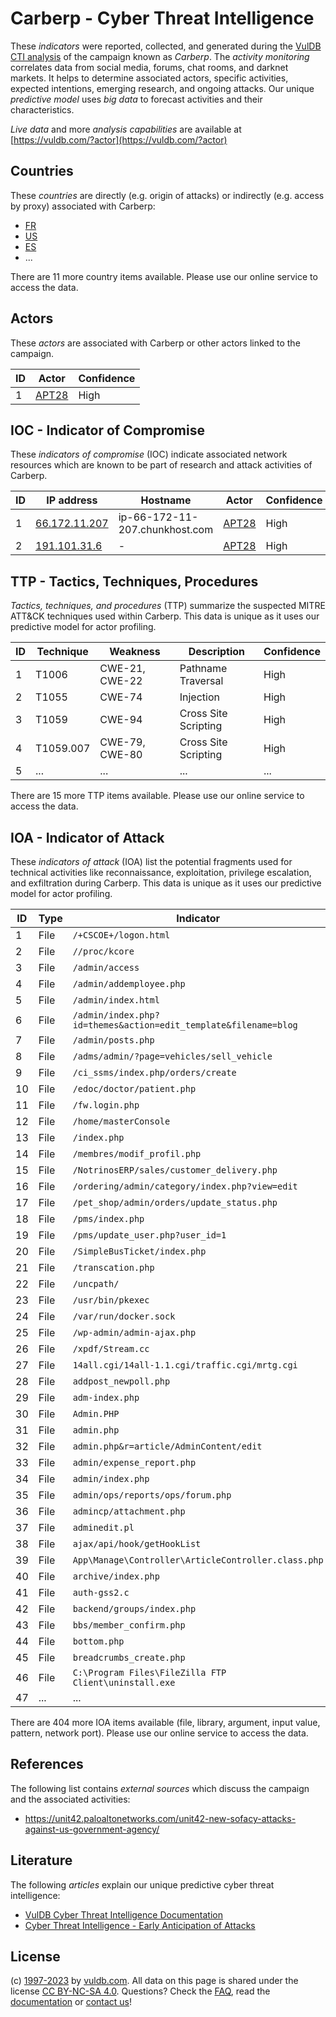 # Carberp - Cyber Threat Intelligence

These _indicators_ were reported, collected, and generated during the [VulDB CTI analysis](https://vuldb.com/?kb.cti) of the campaign known as _Carberp_. The _activity monitoring_ correlates data from social media, forums, chat rooms, and darknet markets. It helps to determine associated actors, specific activities, expected intentions, emerging research, and ongoing attacks. Our unique _predictive model_ uses _big data_ to forecast activities and their characteristics.

_Live data_ and more _analysis capabilities_ are available at [https://vuldb.com/?actor](https://vuldb.com/?actor)

## Countries

These _countries_ are directly (e.g. origin of attacks) or indirectly (e.g. access by proxy) associated with Carberp:

* [FR](https://vuldb.com/?country.fr)
* [US](https://vuldb.com/?country.us)
* [ES](https://vuldb.com/?country.es)
* ...

There are 11 more country items available. Please use our online service to access the data.

## Actors

These _actors_ are associated with Carberp or other actors linked to the campaign.

ID | Actor | Confidence
-- | ----- | ----------
1 | [APT28](https://vuldb.com/?actor.apt28) | High

## IOC - Indicator of Compromise

These _indicators of compromise_ (IOC) indicate associated network resources which are known to be part of research and attack activities of Carberp.

ID | IP address | Hostname | Actor | Confidence
-- | ---------- | -------- | ----- | ----------
1 | [66.172.11.207](https://vuldb.com/?ip.66.172.11.207) | ip-66-172-11-207.chunkhost.com | [APT28](https://vuldb.com/?actor.apt28) | High
2 | [191.101.31.6](https://vuldb.com/?ip.191.101.31.6) | - | [APT28](https://vuldb.com/?actor.apt28) | High

## TTP - Tactics, Techniques, Procedures

_Tactics, techniques, and procedures_ (TTP) summarize the suspected MITRE ATT&CK techniques used within Carberp. This data is unique as it uses our predictive model for actor profiling.

ID | Technique | Weakness | Description | Confidence
-- | --------- | -------- | ----------- | ----------
1 | T1006 | CWE-21, CWE-22 | Pathname Traversal | High
2 | T1055 | CWE-74 | Injection | High
3 | T1059 | CWE-94 | Cross Site Scripting | High
4 | T1059.007 | CWE-79, CWE-80 | Cross Site Scripting | High
5 | ... | ... | ... | ...

There are 15 more TTP items available. Please use our online service to access the data.

## IOA - Indicator of Attack

These _indicators of attack_ (IOA) list the potential fragments used for technical activities like reconnaissance, exploitation, privilege escalation, and exfiltration during Carberp. This data is unique as it uses our predictive model for actor profiling.

ID | Type | Indicator | Confidence
-- | ---- | --------- | ----------
1 | File | `/+CSCOE+/logon.html` | High
2 | File | `//proc/kcore` | Medium
3 | File | `/admin/access` | High
4 | File | `/admin/addemployee.php` | High
5 | File | `/admin/index.html` | High
6 | File | `/admin/index.php?id=themes&action=edit_template&filename=blog` | High
7 | File | `/admin/posts.php` | High
8 | File | `/adms/admin/?page=vehicles/sell_vehicle` | High
9 | File | `/ci_ssms/index.php/orders/create` | High
10 | File | `/edoc/doctor/patient.php` | High
11 | File | `/fw.login.php` | High
12 | File | `/home/masterConsole` | High
13 | File | `/index.php` | Medium
14 | File | `/membres/modif_profil.php` | High
15 | File | `/NotrinosERP/sales/customer_delivery.php` | High
16 | File | `/ordering/admin/category/index.php?view=edit` | High
17 | File | `/pet_shop/admin/orders/update_status.php` | High
18 | File | `/pms/index.php` | High
19 | File | `/pms/update_user.php?user_id=1` | High
20 | File | `/SimpleBusTicket/index.php` | High
21 | File | `/transcation.php` | High
22 | File | `/uncpath/` | Medium
23 | File | `/usr/bin/pkexec` | High
24 | File | `/var/run/docker.sock` | High
25 | File | `/wp-admin/admin-ajax.php` | High
26 | File | `/xpdf/Stream.cc` | High
27 | File | `14all.cgi/14all-1.1.cgi/traffic.cgi/mrtg.cgi` | High
28 | File | `addpost_newpoll.php` | High
29 | File | `adm-index.php` | High
30 | File | `Admin.PHP` | Medium
31 | File | `admin.php` | Medium
32 | File | `admin.php&r=article/AdminContent/edit` | High
33 | File | `admin/expense_report.php` | High
34 | File | `admin/index.php` | High
35 | File | `admin/ops/reports/ops/forum.php` | High
36 | File | `admincp/attachment.php` | High
37 | File | `adminedit.pl` | Medium
38 | File | `ajax/api/hook/getHookList` | High
39 | File | `App\Manage\Controller\ArticleController.class.php` | High
40 | File | `archive/index.php` | High
41 | File | `auth-gss2.c` | Medium
42 | File | `backend/groups/index.php` | High
43 | File | `bbs/member_confirm.php` | High
44 | File | `bottom.php` | Medium
45 | File | `breadcrumbs_create.php` | High
46 | File | `C:\Program Files\FileZilla FTP Client\uninstall.exe` | High
47 | ... | ... | ...

There are 404 more IOA items available (file, library, argument, input value, pattern, network port). Please use our online service to access the data.

## References

The following list contains _external sources_ which discuss the campaign and the associated activities:

* https://unit42.paloaltonetworks.com/unit42-new-sofacy-attacks-against-us-government-agency/

## Literature

The following _articles_ explain our unique predictive cyber threat intelligence:

* [VulDB Cyber Threat Intelligence Documentation](https://vuldb.com/?kb.cti)
* [Cyber Threat Intelligence - Early Anticipation of Attacks](https://www.scip.ch/en/?labs.20201022)

## License

(c) [1997-2023](https://vuldb.com/?kb.changelog) by [vuldb.com](https://vuldb.com/?kb.about). All data on this page is shared under the license [CC BY-NC-SA 4.0](https://creativecommons.org/licenses/by-nc-sa/4.0/). Questions? Check the [FAQ](https://vuldb.com/?kb.faq), read the [documentation](https://vuldb.com/?kb) or [contact us](https://vuldb.com/?contact)!
